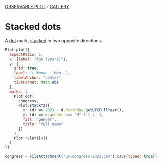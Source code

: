 <div style="color: grey; font: 13px/25.5px var(--sans-serif); text-transform: uppercase;"><h1 style="display: none;">Plot: Stacked dots</h1><a href="/plot">Observable Plot</a> › <a href="/@observablehq/plot-gallery">Gallery</a></div>

# Stacked dots

A [dot](https://observablehq.com/plot/marks/dot) mark, [stacked](https://observablehq.com/plot/transforms/stack) in two opposite directions.


```js echo
Plot.plot({
  aspectRatio: 1,
  x: {label: "Age (years)"},
  y: {
    grid: true,
    label: "← Women · Men →",
    labelAnchor: "center",
    tickFormat: Math.abs
  },
  marks: [
    Plot.dot(
      congress,
      Plot.stackY2({
        x: (d) => 2023 - d.birthday.getUTCFullYear(),
        y: (d) => d.gender === "M" ? 1 : -1,
        fill: "gender",
        title: "full_name"
      })
    ),
    Plot.ruleY([0])
  ]
})
```

```js echo
congress = FileAttachment("us-congress-2023.csv").csv({typed: true})
```
